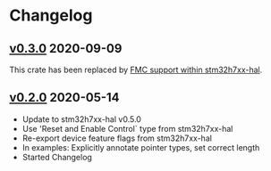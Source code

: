 # Changelog

## [v0.3.0] 2020-09-09

This crate has been replaced by [FMC support within
stm32h7xx-hal](https://docs.rs/stm32h7xx-hal/latest/stm32h7xx_hal/fmc/index.html).

## [v0.2.0] 2020-05-14

* Update to stm32h7xx-hal v0.5.0
* Use 'Reset and Enable Control` type from stm32h7xx-hal
* Re-export device feature flags from stm32h7xx-hal
* In examples: Explicitly annotate pointer types, set correct length
* Started Changelog

[v0.3.0]: https://github.com/richardeoin/stm32h7-fmc/compare/v0.2.0...v0.3.0
[v0.2.0]: https://github.com/richardeoin/stm32h7-fmc/compare/v0.1.2...v0.2.0
